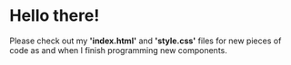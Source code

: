 <h1>Hello there!</h1>
<p>
  Please check out my <b>'index.html'</b> and <b>'style.css'</b> files for new pieces of code as and when I finish programming new components.
</p>
